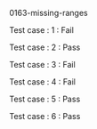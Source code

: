 
0163-missing-ranges


Test case : 1 : Fail

Test case : 2 : Pass

Test case : 3 : Fail

Test case : 4 : Fail

Test case : 5 : Pass

Test case : 6 : Pass
